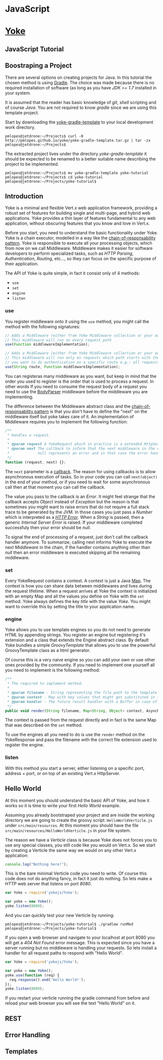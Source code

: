 # JavaScript

# [Yoke](/)

## JavaScript Tutorial

## Boostraping a Project

There are several options on creating projects for Java. In this tutorial the chosen method is using
[Gradle](http://www.gradle.org/). The choice was made because there is no required installation of software (as long as
you have *JDK >= 1.7* installed in your system.

It is assumed that the reader has basic knowledge of *git*, *shell* scripting and of course *Java*. You are not required
to know *gradle* since we are using this template project.

Start by downloading the [yoke-gradle-template](yoke-gradle-template.tar.gz) to your local development work directory.

```
pmlopes@jetdrone:~/Projects$ curl -0 http://pmlopes.github.io/yoke/yoke-gradle-template.tar.gz | tar -zx
pmlopes@jetdrone:~/Projects$
```

The extracted project lives under the directory *yoke-gradle-template* it should be expected to be renamed to a better
suitable name describing the project to be implemented.

```
pmlopes@jetdrone:~/Projects$ mv yoke-gradle-template yoke-tutorial
pmlopes@jetdrone:~/Projects$ cd yoke-tutorial
pmlopes@jetdrone:~/Projects/yoke-tutorial$
```


## Introduction

Yoke is a minimal and flexible Vert.x web application framework, providing a robust set of features for building single
and multi-page, and hybrid web applications. Yoke provides a thin layer of features fundamental to any web application,
without obscuring features that you know and love in Vert.x.

Before you start, you need to understand the basic functionality under Yoke. Yoke is a chain executor, modelled in a way
like the [chain-of-responsability pattern](http://en.wikipedia.org/wiki/Chain-of-responsibility_pattern). Yoke is
responsible to execute all your processing objects, which from now on we call Middleware. Middleware makes it easier for
software developers to perform specialized tasks, such as *HTTP Parsing*, *Authentication*, *Routing*, etc..., so they
can focus on the specific purpose of their application.

The API of Yoke is quite simple, in fact it consist only of 4 methods:

* ```use```
* ```set```
* ```engine```
* ```listen```

### use

You register middleware onto it using the ```use``` method, you might call the method with the following signatures:

``` javascript
// Adds a Middleware (either from Yoke Middleware collection or your own to the chain.
// This middleware will run on every request path
use(Function middlewareImplementation);

// Adds a Middleware (either from Yoke Middleware collection or your own to the chain.
// This middleware will run only on requests which path starts with the route you specify. A tipical use case is when
// you want to do authentication on a specific route e.g.: all requests starting with /secure
use(String route, Function middlewareImplementation);
```

You can registeras many middleware as you want, but keep in mind that the order you used to register is the order that
is used to process a request. In other words If you need to consume the request body of a request you need to use the
[BodyParser](BodyParser.html) middleware before the middleware you are implementing.

The difference between the Middleware abstract class and the
[chain-of-responsability pattern](http://en.wikipedia.org/wiki/Chain-of-responsibility_pattern) is that you don't have
to define the "next" on the middleware itself but yoke takes care of it. An implementation of Middleware requires you
to implement the following function:

``` javascript
/**
 * Handles a request.
 *
 * @param request A YokeRequest which in practice is a extended HttpServerRequest
 * @param next The callback to inform that the next middleware in the chain should be used. A value different from
 *             null represents an error and in that case the error handler middleware will be executed.
 */
function (request, next) {};
```

The ```next``` parameter is a [callback](http://en.wikipedia.org/wiki/Callback_%28computer_programming%29). The reason
for using callbacks is to allow asynchronous execution of tasks. So in your code you can call ```next(object)```
in the end of your method, or if you need to wait for some asynchronous call then at that moment you can call the
callback.

The value you pass to the callback is an *Error*. It might feel strange that the callback accepts *Object* instead of
*Exception* but the reason is that sometimes you might want to raise errors that do not require a full stack trace to be
generated by the JVM. In those cases you just pass a *Number* which is interpreted as a
[*HTTP Error*](http://en.wikipedia.org/wiki/List_of_HTTP_status_codes). When a *String* is passed, then a generic
*Internal Server Error* is raised. If your middleware completed successfuly then your error should be *null*.

To signal the end of processing of a request, just don't call the callback handler anymore. To summarize, calling next
informs Yoke to execute the next *Middleware* in the chain, if the handler contains anything other than *null* then an
error middleware is executed skipping all the remaining middleware.

### set

Every YokeRequest contains a context. A context is just a Java
[Map](http://docs.oracle.com/javase/7/docs/api/java/util/Map.html). The context is how you can share data between
middlewares and lives during the request lifetime. When a request arrives at Yoke the context is initialized with an
empty Map and all the values you define on Yoke with the ```set``` method. Yoke always defines the key *title* with the
value *Yoke*. You might want to override this by setting the title to your application name.

### engine

Yoke allows you to use template engines so you do not need to generate *HTML* by appending strings. You register an
engine but registering it's extension and a class that extends the Engine abstract class. By default Yoke bundles a
simple *GroovyTemplate* that allows you to use the powerful GroovyTemplate class as a html generator.

Of course this is a very naive engine so you can add your own or use other ones provided by the community. If you need
to implement one yourself all you need to implement is the following method:

``` javascript
/**
 * The required to implement method.
 *
 * @param filename - String representing the file path to the template
 * @param context - Map with key values that might get substituted in the template
 * @param handler - The future result handler with a Buffer in case of success
 */
public void render(String filename, Map<String, Object> context, AsyncResultHandler<String> handler);
```

The context is passed from the request directly and in fact is the same Map that was described on the ```set``` method.

To use the engines all you need to do is use the ```render``` method on the YokeResponse and pass the filename with the
correct file extension used to register the engine.

### listen

With this method you start a server, either listening on a specific port, address + port, or on top of an existing
Vert.x HttpServer.


## Hello World

At this moment you should understand the basic API of Yoke, and how it works so it is time to write your first *Hello
World* example.

Assuming you already bootstraped your project and are inside the working directory we are going to create the groovy
script: ```HelloWorldVerticle.js``` under ```src/main/resources```. At this moment you should have the file
```src/main/resources/HelloWorldVerticle.js``` in your file system.

The reason we have a *Verticle* class is because Yoke does not forces you to use any special classes, you still code
like you would on Vert.x. So we start by creating a Verticle the same way we would on any other Vert.x application:

``` javascript
console.log("Nothing here!");
```

This is the bare minimal Verticle code you need to write. Of course this code does not do anything fancy, in fact it
just do nothing. So lets make a *HTTP* web server that listens on port *8080*.

``` javascript
var Yoke = require('yokejs/Yoke');

var yoke = new Yoke();
yoke.listen(8080);
```

And you can quickly test your new Verticle by running:

```
pmlopes@jetdrone:~/Projects/yoke-tutorial$ ./gradlew runMod
pmlopes@jetdrone:~/Projects/yoke-tutorial$
```

If you open a web browser and navigate to your localhost at port 8080 you will get a *404* *Not Found* error message.
This is expected since you have a server running but no middleware is handling your requests. So lets install a handler
for all request paths to respond with "Hello World".

``` javascript
var Yoke = require('yokejs/Yoke');

var yoke = new Yoke();
yoke.use(function (req) {
  req.response().end('Hello World!');
});
yoke.listen(8080);
```

If you restart your verticle running the gradle command from before and reload your web browser you will see the text
"Hello World" on it.


## REST


## Error Handling


## Templates
